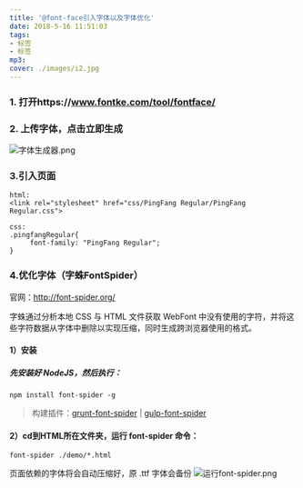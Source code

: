 ```yaml
---
title: '@font-face引入字体以及字体优化'
date: 2018-5-16 11:51:03
tags: 
- 标签
- 标签
mp3: 
cover: ./images/i2.jpg
---
```


### 1. 打开https://www.fontke.com/tool/fontface/


### 2. 上传字体，点击立即生成

![字体生成器.png](https://upload-images.jianshu.io/upload_images/2172404-38ea57d7d55774e5.png?imageMogr2/auto-orient/strip%7CimageView2/2/w/1240)


### 3.引入页面
```
html:
<link rel="stylesheet" href="css/PingFang Regular/PingFang Regular.css">

css:
.pingfangRegular{
	 font-family: "PingFang Regular";
}
```
### 4.优化字体（字蛛FontSpider）
官网：http://font-spider.org/

字蛛通过分析本地 CSS 与 HTML 文件获取 WebFont 中没有使用的字符，并将这些字符数据从字体中删除以实现压缩，同时生成跨浏览器使用的格式。

#### 1）安装
##### 先安装好 NodeJS，然后执行：

```
npm install font-spider -g
```

> 构建插件：[grunt-font-spider](https://github.com/aui/grunt-font-spider) | [gulp-font-spider](https://github.com/aui/gulp-font-spider)

#### 2）cd到HTML所在文件夹，运行 font-spider 命令：
```
font-spider ./demo/*.html
```
页面依赖的字体将会自动压缩好，原 .ttf 字体会备份
![运行font-spider.png](https://upload-images.jianshu.io/upload_images/2172404-2658b27e81381706.png?imageMogr2/auto-orient/strip%7CimageView2/2/w/1240)


